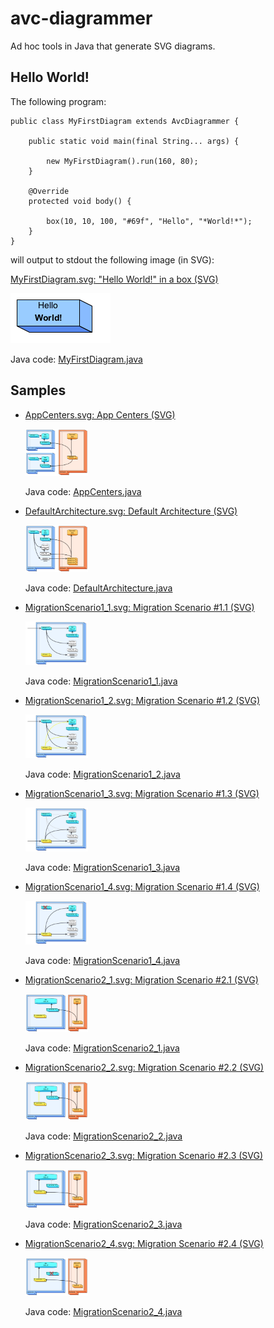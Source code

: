 # avc-diagrammer

Ad hoc tools in Java that generate SVG diagrams.

## Hello World!

The following program:

    public class MyFirstDiagram extends AvcDiagrammer {

        public static void main(final String... args) {
        
            new MyFirstDiagram().run(160, 80);
        }
        
        @Override
        protected void body() {
        
            box(10, 10, 100, "#69f", "Hello", "*World!*");
        }
    }
    
will output to stdout the following image (in SVG):

[MyFirstDiagram.svg: "Hello World!" in a box (SVG)](src/site/resources/images/MyFirstDiagram.svg)

![MyFirstDiagram.png: "Hello World!" in a box](src/site/resources/rasterized/MyFirstDiagram.png)

Java code: [MyFirstDiagram.java](src/test/java/net/avcompris/tools/diagrammer/sample/MyFirstDiagram.java)

## Samples

  * [AppCenters.svg: App Centers (SVG)](src/site/resources/images/AppCenters.svg)
  
    <!-- ![AppCenters.svg: App Centers](src/site/resources/rasterized/AppCenters.png =100x) -->

    <img alt="AppCenters.svg: App Centers" src="src/site/resources/rasterized/AppCenters.png" width="100px">
  
    Java code: [AppCenters.java](src/test/java/net/avcompris/tools/diagrammer/sample/AppCenters.java)

  * [DefaultArchitecture.svg: Default Architecture (SVG)](src/site/resources/images/DefaultArchitecture.svg)
    
    <!-- ![DefaultArchitecture.svg: App Centers](src/site/resources/rasterized/DefaultArchitecture.png =100x) -->

    <img alt="DefaultArchitecture: Default Architecture" src="src/site/resources/rasterized/DefaultArchitecture.png" width="100px">
  
    Java code: [DefaultArchitecture.java](src/test/java/net/avcompris/tools/diagrammer/sample/DefaultArchitecture.java)

  * [MigrationScenario1_1.svg: Migration Scenario #1.1 (SVG)](src/site/resources/images/MigrationScenario1_1.svg)

    <img alt="Migration Scenario #1.1" src="src/site/resources/rasterized/MigrationScenario1_1.png" width="100px">
  
    Java code: [MigrationScenario1_1.java](src/test/java/net/avcompris/tools/diagrammer/sample/MigrationScenario1_1.java)
    
  * [MigrationScenario1_2.svg: Migration Scenario #1.2 (SVG)](src/site/resources/images/MigrationScenario1_2.svg)

    <img alt="Migration Scenario #1.2" src="src/site/resources/rasterized/MigrationScenario1_2.png" width="100px">
  
    Java code: [MigrationScenario1_2.java](src/test/java/net/avcompris/tools/diagrammer/sample/MigrationScenario1_2.java)

  * [MigrationScenario1_3.svg: Migration Scenario #1.3 (SVG)](src/site/resources/images/MigrationScenario1_3.svg)

    <img alt="Migration Scenario #1.3" src="src/site/resources/rasterized/MigrationScenario1_3.png" width="100px">
  
    Java code: [MigrationScenario1_3.java](src/test/java/net/avcompris/tools/diagrammer/sample/MigrationScenario1_3.java)

  * [MigrationScenario1_4.svg: Migration Scenario #1.4 (SVG)](src/site/resources/images/MigrationScenario1_4.svg)

    <img alt="Migration Scenario #1.4" src="src/site/resources/rasterized/MigrationScenario1_4.png" width="100px">
  
    Java code: [MigrationScenario1_4.java](src/test/java/net/avcompris/tools/diagrammer/sample/MigrationScenario1_4.java)

  * [MigrationScenario2_1.svg: Migration Scenario #2.1 (SVG)](src/site/resources/images/MigrationScenario2_1.svg)

    <img alt="Migration Scenario #2.1" src="src/site/resources/rasterized/MigrationScenario2_1.png" width="100px">
  
    Java code: [MigrationScenario2_1.java](src/test/java/net/avcompris/tools/diagrammer/sample/MigrationScenario2_1.java)

  * [MigrationScenario2_2.svg: Migration Scenario #2.2 (SVG)](src/site/resources/images/MigrationScenario2_2.svg)

    <img alt="Migration Scenario #2.2" src="src/site/resources/rasterized/MigrationScenario2_2.png" width="100px">
  
    Java code: [MigrationScenario2_2.java](src/test/java/net/avcompris/tools/diagrammer/sample/MigrationScenario2_2.java)

  * [MigrationScenario2_3.svg: Migration Scenario #2.3 (SVG)](src/site/resources/images/MigrationScenario2_3.svg)

    <img alt="Migration Scenario #2.3" src="src/site/resources/rasterized/MigrationScenario2_3.png" width="100px">
  
    Java code: [MigrationScenario2_3.java](src/test/java/net/avcompris/tools/diagrammer/sample/MigrationScenario2_3.java)

  * [MigrationScenario2_4.svg: Migration Scenario #2.4 (SVG)](src/site/resources/images/MigrationScenario2_4.svg)

    <img alt="Migration Scenario #2.4" src="src/site/resources/rasterized/MigrationScenario2_4.png" width="100px">
  
    Java code: [MigrationScenario2_4.java](src/test/java/net/avcompris/tools/diagrammer/sample/MigrationScenario2_4.java)
                                                                                                